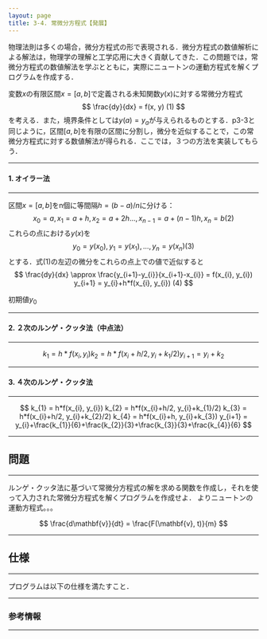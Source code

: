 ```yaml
---
layout: page
title: 3-4. 常微分方程式【発展】
---
```


物理法則は多くの場合，微分方程式の形で表現される．微分方程式の数値解析による解法は，物理学の理解と工学応用に大きく貢献してきた．この問題では，常微分方程式の数値解法を学ぶとともに，実際にニュートンの運動方程式を解くプログラムを作成する．

変数$x$の有限区間$x=[a, b]$で定義される未知関数$y(x)$に対する常微分方程式
$$
\frac{dy}{dx} = f(x, y)  (1)
$$
を考える．また，境界条件としては$y(a) = y_{a}$が与えられるものとする．p3-3と同じように，区間$[a, b]$を有限の区間に分割し，微分を近似することで，この常微分方程式に対する数値解法が得られる．ここでは，３つの方法を実装してもらう．

---
#### 1. オイラー法
---

区間$x=[a, b]$をn個に等間隔$h = (b-a)/n$に分ける：
$$
x_{0}=a, x_{1}=a+h, x_{2}=a+2h..., x_{n-1}=a+(n-1)h, x_{n} = b  (2)
$$
これらの点における$y(x)$を
$$
y_{0}=y(x_{0}), y_{1}=y(x_{1}), ..., y_{n} = y(x_{n})  (3)
$$
とする．式(1)の左辺の微分をこれらの点上での値で近似すると
$$
\frac{dy}{dx} \approx \frac{y_{i+1}-y_{i}}{x_{i+1}-x_{i}} = f(x_{i}, y_{i})
y_{i+1} = y_{i}+h*f(x_{i}, y_{i})  (4)
$$

初期値$y_{0}$

---
#### 2. ２次のルンゲ・クッタ法（中点法）
---

$$
k_{1} = h*f(x_{i}, y_{i})
k_{2} = h*f(x_{i}+h/2, y_{i}+k_{1}/2)
y_{i+1} = y_{i}+k_{2}
$$

---
#### 3. ４次のルンゲ・クッタ法
---

$$
k_{1} = h*f(x_{i}, y_{i})
k_{2} = h*f(x_{i}+h/2, y_{i}+k_{1}/2)
k_{3} = h*f(x_{i}+h/2, y_{i}+k_{2}/2)
k_{4} = h*f(x_{i}+h, y_{i}+k_{3})
y_{i+1} = y_{i}+\frac{k_{1}}{6}+\frac{k_{2}}{3}+\frac{k_{3}}{3}+\frac{k_{4}}{6}
$$


---
## 問題
---

ルンゲ・クッタ法に基づいて常微分方程式の解を求める関数を作成し，それを使って入力された常微分方程式を解くプログラムを作成せよ．
よりニュートンの運動方程式。。。

$$
\frac{d\mathbf{v}}{dt} = \frac{F(\mathbf{v}, t)}{m}
$$


---
## 仕様
---

プログラムは以下の仕様を満たすこと．


---
### 参考情報
---
